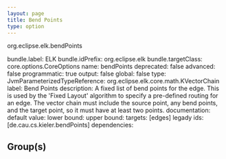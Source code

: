 ```yaml
---
layout: page
title: Bend Points
type: option
---
```

org.eclipse.elk.bendPoints

bundle.label: ELK
bundle.idPrefix: org.eclipse.elk
bundle.targetClass: core.options.CoreOptions
name: bendPoints
deprecated: false
advanced: false
programmatic: true
output: false
global: false
type: JvmParameterizedTypeReference: org.eclipse.elk.core.math.KVectorChain
label: Bend Points
description: A fixed list of bend points for the edge. This is used by the 'Fixed Layout' algorithm to
		specify a pre-defined routing for an edge. The vector chain must include the source point,
		any bend points, and the target point, so it must have at least two points.
documentation: 
default value: 
lower bound: 
upper bound: 
targets: [edges]
legady ids: [de.cau.cs.kieler.bendPoints]
dependencies:

## Group(s)


